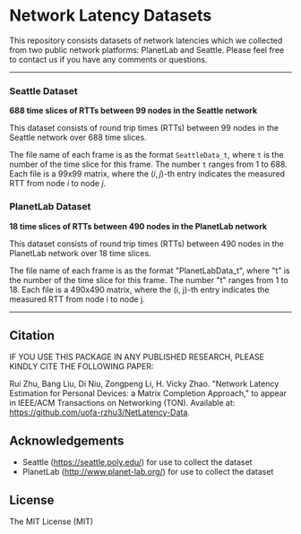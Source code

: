 # Network Latency Datasets

This repository consists datasets of network latencies which we collected from two public network platforms: PlanetLab and Seattle. Please feel free to contact us if you have any comments or questions.

---

### Seattle Dataset

**688 time slices of RTTs between 99 nodes in the Seattle network**

This dataset consists of round trip times (RTTs) between 99 nodes in the Seattle network over 688 time slices.

The file name of each frame is as the format `SeattleData_t`, where `t` is the number of the time slice for this frame. The number `t` ranges from 1 to 688. Each file is a 99x99 matrix, where the $(i, j)$-th entry indicates the measured RTT from node $i$ to node $j$.


### PlanetLab Dataset

**18 time slices of RTTs between 490 nodes in the PlanetLab network**

This dataset consists of round trip times (RTTs) between 490 nodes in the PlanetLab network over 18 time slices.

The file name of each frame is as the format "PlanetLabData_t", where "t" is the number of the time slice for this frame. The number "t" ranges from 1 to 18. Each file is a 490x490 matrix, where the (i, j)-th entry indicates the measured RTT from node i to node j.

---

## Citation

IF YOU USE THIS PACKAGE IN ANY PUBLISHED RESEARCH, PLEASE KINDLY CITE THE FOLLOWING PAPER:

Rui Zhu, Bang Liu, Di Niu, Zongpeng Li, H. Vicky Zhao. "Network Latency Estimation for Personal Devices: a Matrix Completion Approach," to appear in IEEE/ACM Transactions on Networking (TON). Available at: https://github.com/uofa-rzhu3/NetLatency-Data.

## Acknowledgements
- Seattle (https://seattle.poly.edu/) for use to collect the dataset
- PlanetLab (http://www.planet-lab.org/) for use to collect the dataset

## License
The MIT License (MIT)

